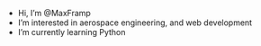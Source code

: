 - Hi, I’m @MaxFramp
- I’m interested in aerospace engineering, and web development
- I’m currently learning Python 


<!---
MaxFramp/MaxFramp is a ✨ special ✨ repository because its `README.md` (this file) appears on your GitHub profile.
You can click the Preview link to take a look at your changes.
--->
